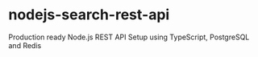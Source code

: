 # nodejs-search-rest-api
Production ready Node.js REST API Setup using TypeScript, PostgreSQL and Redis
